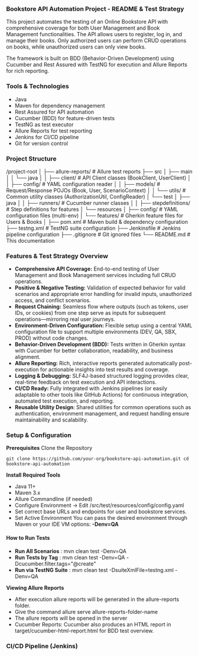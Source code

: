 ### **Bookstore API Automation Project - README & Test Strategy**

This project automates the testing of an Online Bookstore API with comprehensive coverage for both User Management and Book Management functionalities. The API allows users to register, log in, and manage their books. Only authorized users can perform CRUD operations on books, while unauthorized users can only view books.

The framework is built on BDD (Behavior-Driven Development) using Cucumber and Rest Assured with TestNG for execution and Allure Reports for rich reporting.

### Tools & Technologies
* Java
* Maven for dependency management
* Rest Assured for API automation
* Cucumber (BDD) for feature-driven tests
* TestNG as test executor
* Allure Reports for test reporting
* Jenkins for CI/CD pipeline
* Git for version control

### Project Structure

/project-root
│
├── allure-reports/                          # Allure test reports
├── src
│   ├── main
│   │   └── java
│   │       ├── client/                      # API Client classes (BookClient, UserClient)
│   │       ├── config/                      # YAML configuration reader
│   │       ├── models/                      # Request/Response POJOs (Book, User, ScenarioContext)
│   │       └── utils/                       # Common utility classes (AuthorizationUtil, ConfigReader)
│   └── test
│       ├── java
│       │   ├── runners/                     # Cucumber runner classes
│       │   ├── stepdefinitions/             # Step definitions for features
│       └── resources
│           ├── config/                      # YAML configuration files (multi-env)
│           └── features/                    # Gherkin feature files for Users & Books
│
├── pom.xml                                  # Maven build & dependency configuration
├── testng.xml                               # TestNG suite configuration
├── Jenkinsfile                              # Jenkins pipeline configuration
├── .gitignore                               # Git ignored files
└── README.md                                # This documentation

### Features & Test Strategy Overview

* **Comprehensive API Coverage:** End-to-end testing of User Management and Book Management services including full CRUD operations.
* **Positive & Negative Testing:** Validation of expected behavior for valid scenarios and appropriate error handling for invalid inputs, unauthorized access, and conflict scenarios.
* **Request Chaining:** Seamless flow where outputs (such as tokens, user IDs, or cookies) from one step serve as inputs for subsequent operations—mirroring real user journeys.
* **Environment-Driven Configuration:** Flexible setup using a central YAML configuration file to support multiple environments (DEV, QA, SBX, PROD) without code changes.
* **Behavior-Driven Development (BDD):** Tests written in Gherkin syntax with Cucumber for better collaboration, readability, and business alignment.
* **Allure Reporting:** Rich, interactive reports generated automatically post-execution for actionable insights into test results and coverage.
* **Logging & Debugging:** SLF4J-based structured logging provides clear, real-time feedback on test execution and API interactions.
* **CI/CD Ready:** Fully integrated with Jenkins pipelines (or easily adaptable to other tools like GitHub Actions) for continuous integration, automated test execution, and reporting.
* **Reusable Utility Design**: Shared utilities for common operations such as authentication, environment management, and request handling ensure maintainability and scalability.

### Setup & Configuration
 
**Prerequisites**
Clone the Repository

`git clone https://github.com/your-org/bookstore-api-automation.git
 cd bookstore-api-automation`

**Install Required Tools**

* Java 11+
* Maven 3.x
* Allure Commandline (if needed)
* Configure Environment -> 
    Edit /src/test/resources/config/config.yaml 
* Set correct base URLs and endpoints for user and bookstore services.
* Set Active Environment
      You can pass the desired environment through Maven or your IDE VM options: **-Denv=QA**

#### How to Run Tests

* **Run All Scenarios** : mvn clean test -Denv=QA
* **Run Tests by Tag** : mvn clean test -Denv=QA -Dcucumber.filter.tags="@create"
* **Run via TestNG Suite** : mvn clean test -DsuiteXmlFile=testng.xml -Denv=QA

**Viewing Allure Reports**
* After execution allure reports will be generated in the allure-reports folder.
* Give the command allure serve allure-reports-folder-name 
* The allure reports will be opened in the server 
* Cucumber Reports: Cucumber also produces an HTML report in target/cucumber-html-report.html for BDD test overview.

### CI/CD Pipeline (Jenkins)
